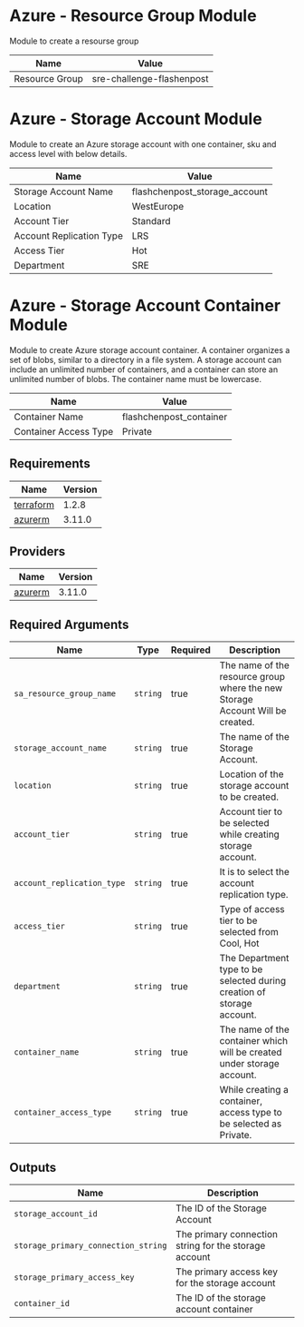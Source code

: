 # Azure - Resource Group Module
Module to create a resourse group

| Name | Value |
| --- | --- |
| Resource Group | sre-challenge-flashenpost |

# Azure - Storage Account Module
Module to create an Azure storage account with one container, sku and access level with below details.

| Name | Value |
| --- | --- |
| Storage Account Name | flashchenpost_storage_account |
| Location | WestEurope |
| Account Tier | Standard |
| Account Replication Type | LRS |
| Access Tier | Hot |
| Department | SRE |

# Azure - Storage Account Container Module
Module to create Azure storage account container.
A container organizes a set of blobs, similar to a directory in a file system. A storage account can include an unlimited number of containers, and a container can store an unlimited number of blobs. The container name must be lowercase.

| Name | Value |
| --- | --- |
| Container Name | flashchenpost_container |
| Container Access Type | Private |


## Requirements

| Name | Version |
|------|---------|
| <a name="requirement_terraform"></a> [terraform](#requirement\_terraform) | 1.2.8 |
| <a name="requirement_azurerm"></a> [azurerm](#requirement\_azurerm) | 3.11.0 |


## Providers
| Name | Version |
|------|---------|
| <a name="provider_azurerm"></a> [azurerm](#provider\_azurerm) | 3.11.0 |



## Required Arguments

| Name | Type | Required | Description |
| --- | --- | --- | --- |
| `sa_resource_group_name` | `string` | true | The name of the resource group where the new Storage Account Will be created. |
| `storage_account_name` | `string` | true | The name of the Storage Account. |
| `location` | `string` | true | Location of the storage account to be created. |
| `account_tier` | `string` | true | Account tier to be selected while creating storage account. |
| `account_replication_type` | `string` | true | It is to select the account replication type. |
| `access_tier` | `string` | true | Type of access tier to be selected from Cool, Hot |
| `department` | `string` | true | The Department type to be selected during creation of storage account. |
| `container_name` | `string` | true | The name of the container which will be created under storage account. |
| `container_access_type` | `string` | true | While creating a container, access type to be selected as Private. |



## Outputs

| Name | Description |
| --- | --- |
| `storage_account_id` | The ID of the Storage Account |
| `storage_primary_connection_string` | The primary connection string for the storage account |
| `storage_primary_access_key` | The primary access key for the storage account |
| `container_id` | The ID of the storage account container |